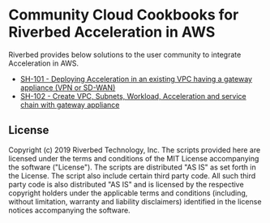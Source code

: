 # Community Cloud Cookbooks for Riverbed Acceleration in AWS

Riverbed provides below solutions to the user community to integrate Acceleration in AWS.

- [SH-101 - Deploying Acceleration in an existing VPC having a gateway appliance (VPN or SD-WAN)](./101-service-chain-gw-appliance.md)
- [SH-102 - Create VPC, Subnets, Workload, Acceleration and service chain with gateway appliance](./SH-102/README.md)

## License

Copyright (c) 2019 Riverbed Technology, Inc.
The scripts provided here are licensed under the terms and conditions of the MIT License accompanying the software ("License"). The scripts are distributed "AS IS" as set forth in the License. The script also include certain third party code. All such third party code is also distributed "AS IS" and is licensed by the respective copyright holders under the applicable terms and conditions (including, without limitation, warranty and liability disclaimers) identified in the license notices accompanying the software.
